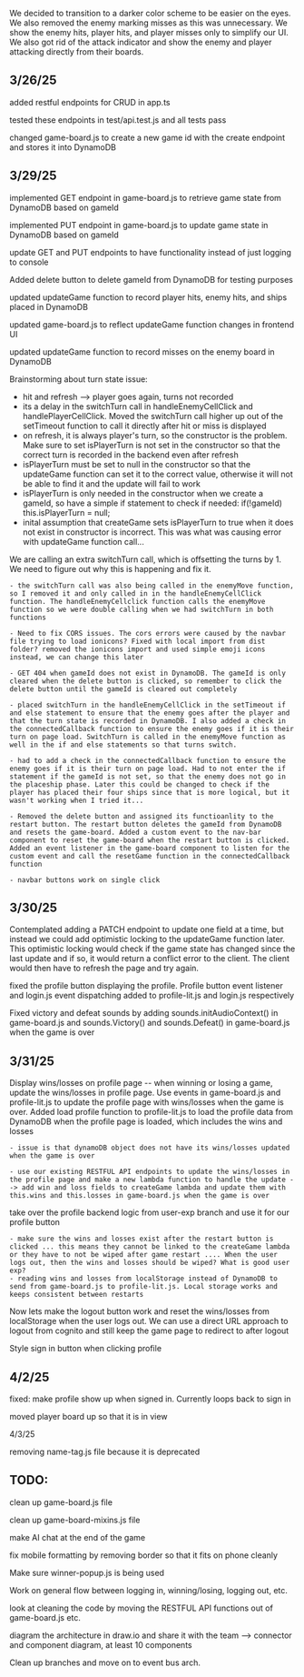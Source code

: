 We decided to transition to a darker color scheme to be easier on the eyes. We also removed the enemy marking misses as this was unnecessary. We show the enemy hits, player hits, and player misses only to simplify our UI. We also got rid of the attack indicator and show the enemy and player attacking directly from their boards.

## 3/26/25

added restful endpoints for CRUD in app.ts

tested these endpoints in test/api.test.js and all tests pass

changed game-board.js to create a new game id with the create endpoint
and stores it into DynamoDB

## 3/29/25

implemented GET endpoint in game-board.js to retrieve game state from DynamoDB based on gameId

implemented PUT endpoint in game-board.js to update game state in DynamoDB based on gameId

update GET and PUT endpoints to have functionality instead of just logging to console

Added delete button to delete gameId from DynamoDB for testing purposes

updated updateGame function to record player hits, enemy hits, and ships placed in DynamoDB

updated game-board.js to reflect updateGame function changes in frontend UI

updated updateGame function to record misses on the enemy board in DynamoDB

Brainstorming about turn state issue:

- hit and refresh --> player goes again, turns not recorded
- its a delay in the switchTurn call in handleEnemyCellClick and handlePlayerCellClick. Moved the switchTurn call higher up out of the setTimeout function to call it directly after hit or miss is displayed
- on refresh, it is always player's turn, so the constructor is the problem. Make sure to set isPlayerTurn is not set in the constructor so that the correct turn is recorded in the backend even after refresh
- isPlayerTurn must be set to null in the constructor so that the updateGame function can set it to the correct value, otherwise it will not be able to find it and the update will fail to work
- isPlayerTurn is only needed in the constructor when we create a gameId, so have a simple if statement to check if needed: if(!gameId) this.isPlayerTurn = null;
- inital assumption that createGame sets isPlayerTurn to true when it does not exist in constructor is incorrect. This was what was causing error with updateGame function call...

We are calling an extra switchTurn call, which is offsetting the turns by 1. We need to figure out why this is happening and fix it.

    - the switchTurn call was also being called in the enemyMove function, so I removed it and only called in in the handleEnemyCellClick function. The handleEnemyCellclick function calls the enemyMove function so we were double calling when we had switchTurn in both functions

    - Need to fix CORS issues. The cors errors were caused by the navbar file trying to load ionicons? Fixed with local import from dist folder? removed the ionicons import and used simple emoji icons instead, we can change this later

    - GET 404 when gameId does not exist in DynamoDB. The gameId is only cleared when the delete button is clicked, so remember to click the delete button until the gameId is cleared out completely

    - placed switchTurn in the handleEnemyCellClick in the setTimeout if and else statement to ensure that the enemy goes after the player and that the turn state is recorded in DynamoDB. I also added a check in the connectedCallback function to ensure the enemy goes if it is their turn on page load. SwitchTurn is called in the enemyMove function as well in the if and else statements so that turns switch.

    - had to add a check in the connectedCallback function to ensure the enemy goes if it is their turn on page load. Had to not enter the if statement if the gameId is not set, so that the enemy does not go in the placeship phase. Later this could be changed to check if the player has placed their four ships since that is more logical, but it wasn't working when I tried it...

    - Removed the delete button and assigned its functioanlity to the restart button. The restart button deletes the gameId from DynamoDB and resets the game-board. Added a custom event to the nav-bar component to reset the game-board when the restart button is clicked. Added an event listener in the game-board component to listen for the custom event and call the resetGame function in the connectedCallback function

    - navbar buttons work on single click

## 3/30/25

Contemplated adding a PATCH endpoint to update one field at a time, but instead we could add optimistic locking to the updateGame function later. This optimistic locking would check if the game state has changed since the last update and if so, it would return a conflict error to the client. The client would then have to refresh the page and try again.

fixed the profile button displaying the profile. Profile button event listener and login.js event dispatching added to profile-lit.js and login.js respectively

Fixed victory and defeat sounds by adding sounds.initAudioContext() in game-board.js and sounds.Victory() and sounds.Defeat() in game-board.js when the game is over

## 3/31/25

Display wins/losses on profile page -- when winning or losing a game, update the wins/losses in profile page. Use events in game-board.js and profile-lit.js to update the profile page with wins/losses when the game is over. Added load profile function to profile-lit.js to load the profile data from DynamoDB when the profile page is loaded, which includes the wins and losses

    - issue is that dynamoDB object does not have its wins/losses updated when the game is over

    - use our existing RESTFUL API endpoints to update the wins/losses in the profile page and make a new lambda function to handle the update --> add win and loss fields to createGame lambda and update them with this.wins and this.losses in game-board.js when the game is over

take over the profile backend logic from user-exp branch and use it for our profile button

    - make sure the wins and losses exist after the restart button is clicked ... this means they cannot be linked to the createGame lambda or they have to not be wiped after game restart .... When the user logs out, then the wins and losses should be wiped? What is good user exp?
    - reading wins and losses from localStorage instead of DynamoDB to send from game-board.js to profile-lit.js. Local storage works and keeps consistent between restarts

Now lets make the logout button work and reset the wins/losses from localStorage when the user logs out. We can use a direct URL approach to logout from cognito and still keep the game page to redirect to after logout

Style sign in button when clicking profile

## 4/2/25

fixed: make profile show up when signed in. Currently loops back to sign in

moved player board up so that it is in view


4/3/25 

removing name-tag.js file because it is deprecated 


## TODO:

clean up game-board.js file 

clean up game-board-mixins.js file  


make AI chat at the end of the game

fix mobile formatting by removing border so that it fits on phone cleanly

Make sure winner-popup.js is being used

Work on general flow between logging in, winning/losing, logging out, etc.

look at cleaning the code by moving the RESTFUL API functions out of game-board.js etc.

diagram the architecture in draw.io and share it with the team --> connector and component diagram, at least 10 components

Clean up branches and move on to event bus arch.
